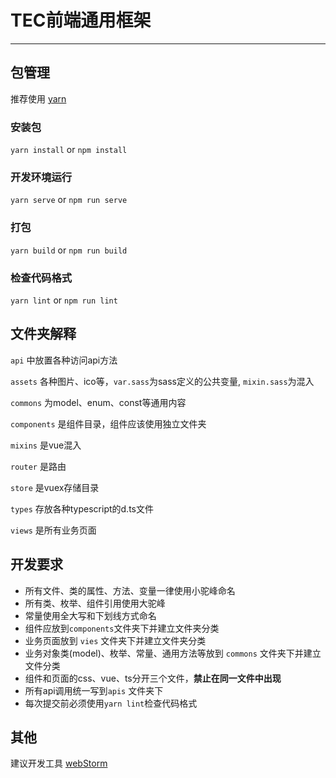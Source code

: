 # TEC前端通用框架

---

## 包管理
推荐使用 [yarn](https://classic.yarnpkg.com/en/docs/install/#windows-stable)  

### 安装包
`yarn install` or `npm install`
### 开发环境运行
`yarn serve` or `npm run serve` 
### 打包
`yarn build` or `npm run build`
### 检查代码格式
`yarn lint` or `npm run lint`

## 文件夹解释

`api` 中放置各种访问api方法

`assets` 各种图片、ico等，`var.sass`为sass定义的公共变量, `mixin.sass`为混入

`commons` 为model、enum、const等通用内容

`components` 是组件目录，组件应该使用独立文件夹

`mixins` 是vue混入

`router` 是路由

`store` 是vuex存储目录

`types` 存放各种typescript的d.ts文件

`views` 是所有业务页面

## 开发要求
* 所有文件、类的属性、方法、变量一律使用小驼峰命名
* 所有类、枚举、组件引用使用大驼峰
* 常量使用全大写和下划线方式命名
* 组件应放到`components`文件夹下并建立文件夹分类
* 业务页面放到 `vies` 文件夹下并建立文件夹分类
* 业务对象类(model)、枚举、常量、通用方法等放到 `commons` 文件夹下并建立文件分类
* 组件和页面的css、vue、ts分开三个文件，**禁止在同一文件中出现**
* 所有api调用统一写到`apis` 文件夹下
* 每次提交前必须使用`yarn lint`检查代码格式
## 其他
建议开发工具 [webStorm](https://www.jetbrains.com/webstorm/download/#section=windows)
